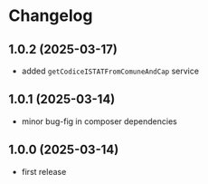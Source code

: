 # Changelog

## 1.0.2 (2025-03-17)

- added `getCodiceISTATFromComuneAndCap` service

## 1.0.1 (2025-03-14)

- minor bug-fig in composer dependencies

## 1.0.0 (2025-03-14)

- first release
